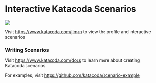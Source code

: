 # Interactive Katacoda Scenarios

[![](http://shields.katacoda.com/katacoda/jiman/count.svg)](https://www.katacoda.com/jiman "Get your profile on Katacoda.com")

Visit https://www.katacoda.com/jiman to view the profile and interactive scenarios

### Writing Scenarios
Visit https://www.katacoda.com/docs to learn more about creating Katacoda scenarios

For examples, visit https://github.com/katacoda/scenario-example
